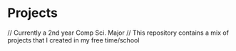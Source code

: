 # Projects

// Currently a 2nd year Comp Sci. Major
// This repository contains a mix of projects that I created in my free time/school

